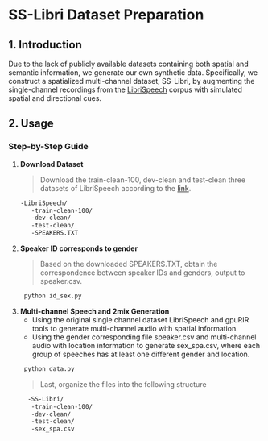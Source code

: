 # SS-Libri Dataset Preparation

## 1. Introduction
Due to the lack of publicly available datasets containing both spatial and semantic information, we generate our own synthetic data. Specifically, we construct a spatialized multi-channel dataset, SS-Libri, by augmenting the single-channel recordings from the [LibriSpeech](https://www.openslr.org/12/) corpus with simulated spatial and directional cues.

## 2. Usage

### Step-by-Step Guide
1. **Download Dataset**
   > Download the train-clean-100, dev-clean and test-clean three datasets of LibriSpeech according to the [link](https://www.openslr.org/12/).
   ``` sh
   -LibriSpeech/
      -train-clean-100/
      -dev-clean/
      -test-clean/
      -SPEAKERS.TXT
   ```
2. **Speaker ID corresponds to gender**
   > Based on the downloaded SPEAKERS.TXT, obtain the correspondence between speaker IDs and genders, output to speaker.csv.
   ``` sh
    python id_sex.py
    ```
3. **Multi-channel Speech and  2mix Generation**
   - Using the original single channel dataset LibriSpeech and gpuRIR tools to generate multi-channel audio with spatial information.
   - Using the gender corresponding file speaker.csv and multi-channel audio with location information to generate sex_spa.csv, where each group of speeches has at least one different gender and location.
   ``` sh
    python data.py
    ```
   > Last, organize the files into the following structure
   ``` sh
     -SS-Libri/
      -train-clean-100/
      -dev-clean/
      -test-clean/
      -sex_spa.csv
    ```

